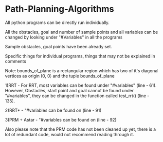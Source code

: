 # Path-Planning-Algorithms
All python programs can be directly run individually.

All the obstacles, goal and number of sample points and all variables can be changed by looking under "#Variables" in all the programs

Sample obstacles, goal points have been already set.

Specific things for individual programs, things that may not be explained in comments

Note: bounds_of_plane is a rectangular region which has two of it's diagonal vertices as origin (0, 0) and the tuple bounds_of_plane

1)RRT - For RRT, most variables can be found under "#variables" (line - 61). However, Obstacles, start point and goal cannot be found under "#variables",  they can be changed in the function called test_rrt() (line - 135).

2)RRT* - "#variables can be found on (line - 91)

3)PRM + Astar - "#variables can be found on (line - 92)

Also please note that the PRM code has not been cleaned up yet, there is a lot of redundant code, would not recommend reading through it.
